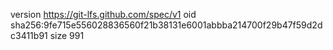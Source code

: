 version https://git-lfs.github.com/spec/v1
oid sha256:9fe715e556028836560f21b38131e6001abbba214700f29b47f59d2dc3411b91
size 991

